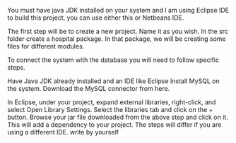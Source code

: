 You must have java JDK installed on your system and I am using Eclipse IDE to build this project, you can use either this or Netbeans IDE.

The first step will be to create a new project. Name it as you wish. In the src folder create a hospital package. In that package, we will be creating some files for different modules.

To connect the system with the database you will need to follow specific steps.

Have Java JDK already installed and an IDE like Eclipse
Install MySQL on the system.
Download the MySQL connector from here.

In Eclipse, under your project, expand external libraries, right-click, and select Open Library Settings. Select the libraries tab and click on the + button. Browse your jar file downloaded from the above step and click on it. This will add a dependency to your project. The steps will differ if you are using a different IDE.
write by yourself
